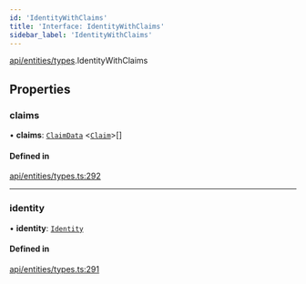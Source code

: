 ```yaml
---
id: 'IdentityWithClaims'
title: 'Interface: IdentityWithClaims'
sidebar_label: 'IdentityWithClaims'
---
```


[api/entities/types](../../../../../modules/API/Entities/Types/Types.md).IdentityWithClaims

## Properties

### claims

• **claims**: [`ClaimData`](../ClaimData/ClaimData.md) \<[`Claim`](../../../../../modules/API/Entities/Types/Types.md#claim)\>[]

#### Defined in

[api/entities/types.ts:292](https://github.com/PolymeshAssociation/polymesh-sdk/blob/fedc4714f/src/api/entities/types.ts#L292)

---

### identity

• **identity**: [`Identity`](../../../../../classes/API/Entities/Identity/Identity.md)

#### Defined in

[api/entities/types.ts:291](https://github.com/PolymeshAssociation/polymesh-sdk/blob/fedc4714f/src/api/entities/types.ts#L291)
